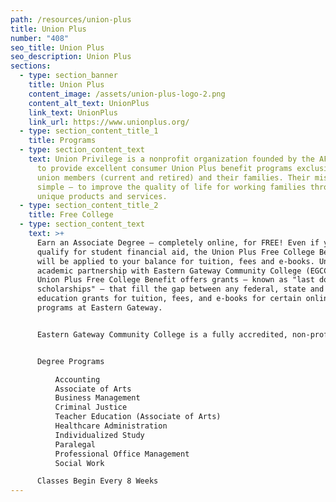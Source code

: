 ```yaml
---
path: /resources/union-plus
title: Union Plus
number: "408"
seo_title: Union Plus
seo_description: Union Plus
sections:
  - type: section_banner
    title: Union Plus
    content_image: /assets/union-plus-logo-2.png
    content_alt_text: UnionPlus
    link_text: UnionPlus
    link_url: https://www.unionplus.org/
  - type: section_content_title_1
    title: Programs
  - type: section_content_text
    text: Union Privilege is a nonprofit organization founded by the AFL-CIO in 1986
      to provide excellent consumer Union Plus benefit programs exclusively to
      union members (current and retired) and their families. Their mission is
      simple — to improve the quality of life for working families through
      unique products and services.
  - type: section_content_title_2
    title: Free College
  - type: section_content_text
    text: >+
      Earn an Associate Degree — completely online, for FREE! Even if you don’t
      qualify for student financial aid, the Union Plus Free College Benefit
      will be applied to your balance for tuition, fees and e-books. Under an
      academic partnership with Eastern Gateway Community College (EGCC), the
      Union Plus Free College Benefit offers grants — known as "last dollar
      scholarships" — that fill the gap between any federal, state and employer
      education grants for tuition, fees, and e-books for certain online
      programs at Eastern Gateway.


      Eastern Gateway Community College is a fully accredited, non-profit public institution that is part of the University System of Ohio. Students can enroll in the distance learning program from anywhere in the U.S. The program offers ten associate degrees and two certificate programs. Credits can be transferred to a four-year college.


      Degree Programs

          Accounting
          Associate of Arts
          Business Management 
          Criminal Justice
          Teacher Education (Associate of Arts)
          Healthcare Administration
          Individualized Study
          Paralegal
          Professional Office Management
          Social Work

      Classes Begin Every 8 Weeks
---
```

